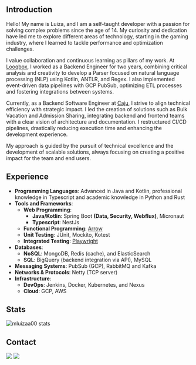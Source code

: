 ## Introduction

Hello! My name is Luiza, and I am a self-taught developer with a passion for solving complex problems since the age of 14. My curiosity and dedication have led me to explore different areas of technology, starting in the gaming industry, where I learned to tackle performance and optimization challenges.

I value collaboration and continuous learning as pillars of my work. At [Looqbox](https://looqbox.com/), I worked as a Backend Engineer for two years, combining critical analysis and creativity to develop a Parser focused on natural language processing (NLP) using Kotlin, ANTLR, and Regex. I also implemented event-driven data pipelines with GCP PubSub, optimizing ETL processes and fostering integrations between systems.

Currently, as a Backend Software Engineer at [Caju](https://www.caju.com.br/), I strive to align technical efficiency with strategic impact. I led the creation of solutions such as Bulk Vacation and Admission Sharing, integrating backend and frontend teams with a clear vision of architecture and documentation. I restructured CI/CD pipelines, drastically reducing execution time and enhancing the development experience.

My approach is guided by the pursuit of technical excellence and the development of scalable solutions, always focusing on creating a positive impact for the team and end users.

## Experience

- **Programming Languages**: Advanced in Java and Kotlin, professional knowledge in Typescript and academic knowledge in Python and Rust
- **Tools and Frameworks**:
   - **Web Programming**:
      - **Java/Kotlin**: Spring Boot **(Data, Security, Webflux)**, Micronaut
      - **Typescript**: NestJs
   - **Functional Programming**: [Arrow](https://arrow-kt.io/)
   - **Unit Testing**: JUnit, Mockito, Kotest
   - **Integrated Testing**: [Playwright](https://playwright.dev/)
- **Databases**:
   - **NoSQL**: MongoDB, Redis (cache), and ElasticSearch
   - **SQL**: BigQuery (backend integration via API), MySQL
- **Messaging Systems**: PubSub (GCP), RabbitMQ and Kafka
- **Networks & Protocols**: Netty (TCP server)
- **Infrastructure**:
   - **DevOps**: Jenkins, Docker, Kubernetes, and Nexus
   - **Cloud**: GCP, AWS

## Stats

![mluizaa00 stats](https://github-readme-stats.vercel.app/api?username=mluizaa00&count_private=true&show_icons=true&theme=radical)

## Contact

<div> 
  <a href="mailto:taeckls@gmail.com"><img src="https://img.shields.io/badge/-Gmail-%23333?style=for-the-badge&logo=gmail&logoColor=white"></a>
  <a href="https://www.linkedin.com/in/luizaprestes00"><img src="https://img.shields.io/badge/-LinkedIn-%230077B5?style=for-the-badge&logo=linkedin&logoColor=white"></a>
</div>
